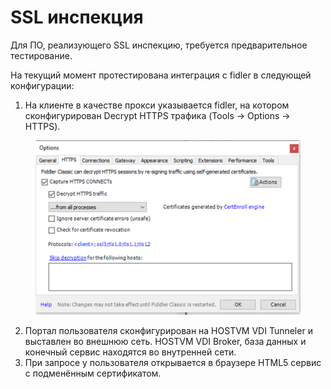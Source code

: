 # SSL инспекция

Для ПО, реализующего SSL инспекцию, требуется предварительное тестирование.

На текущий момент протестирована интеграция с fidler в следующей конфигурации:

1. На клиенте в качестве прокси указывается fidler, на котором сконфигурирован Decrypt HTTPS трафика (Tools -> Options -> HTTPS).

<figure><img src="../../../.gitbook/assets/image.png" alt=""><figcaption></figcaption></figure>

2. Портал пользователя сконфигурирован на HOSTVM VDI Tunneler и выставлен во внешнюю сеть. HOSTVM VDI Broker, база данных и конечный сервис находятся во внутренней сети.
3. При запросе у пользователя открывается в браузере HTML5 сервис с подменённым сертификатом.
